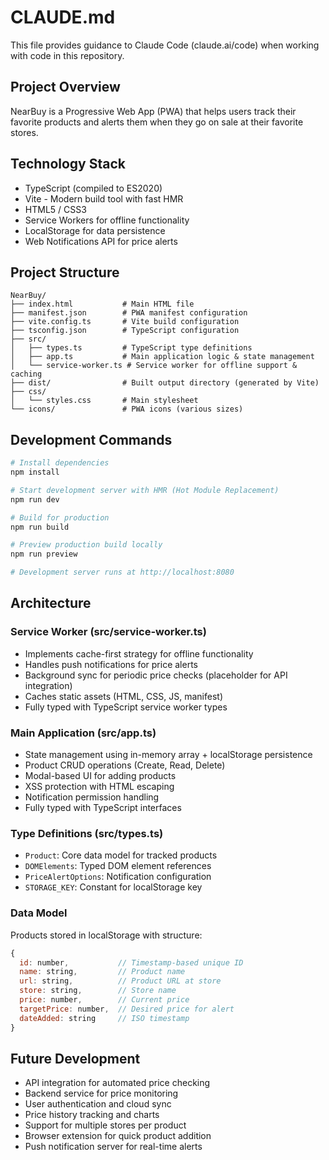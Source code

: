 # CLAUDE.md

This file provides guidance to Claude Code (claude.ai/code) when working with code in this repository.

## Project Overview

NearBuy is a Progressive Web App (PWA) that helps users track their favorite products and alerts them when they go on sale at their favorite stores.

## Technology Stack

- TypeScript (compiled to ES2020)
- Vite - Modern build tool with fast HMR
- HTML5 / CSS3
- Service Workers for offline functionality
- LocalStorage for data persistence
- Web Notifications API for price alerts

## Project Structure

```
NearBuy/
├── index.html           # Main HTML file
├── manifest.json        # PWA manifest configuration
├── vite.config.ts       # Vite build configuration
├── tsconfig.json        # TypeScript configuration
├── src/
│   ├── types.ts         # TypeScript type definitions
│   ├── app.ts           # Main application logic & state management
│   └── service-worker.ts # Service worker for offline support & caching
├── dist/                # Built output directory (generated by Vite)
├── css/
│   └── styles.css       # Main stylesheet
└── icons/               # PWA icons (various sizes)
```

## Development Commands

```bash
# Install dependencies
npm install

# Start development server with HMR (Hot Module Replacement)
npm run dev

# Build for production
npm run build

# Preview production build locally
npm run preview

# Development server runs at http://localhost:8080
```

## Architecture

### Service Worker (src/service-worker.ts)
- Implements cache-first strategy for offline functionality
- Handles push notifications for price alerts
- Background sync for periodic price checks (placeholder for API integration)
- Caches static assets (HTML, CSS, JS, manifest)
- Fully typed with TypeScript service worker types

### Main Application (src/app.ts)
- State management using in-memory array + localStorage persistence
- Product CRUD operations (Create, Read, Delete)
- Modal-based UI for adding products
- XSS protection with HTML escaping
- Notification permission handling
- Fully typed with TypeScript interfaces

### Type Definitions (src/types.ts)
- `Product`: Core data model for tracked products
- `DOMElements`: Typed DOM element references
- `PriceAlertOptions`: Notification configuration
- `STORAGE_KEY`: Constant for localStorage key

### Data Model
Products stored in localStorage with structure:
```javascript
{
  id: number,           // Timestamp-based unique ID
  name: string,         // Product name
  url: string,          // Product URL at store
  store: string,        // Store name
  price: number,        // Current price
  targetPrice: number,  // Desired price for alert
  dateAdded: string     // ISO timestamp
}
```

## Future Development

- API integration for automated price checking
- Backend service for price monitoring
- User authentication and cloud sync
- Price history tracking and charts
- Support for multiple stores per product
- Browser extension for quick product addition
- Push notification server for real-time alerts